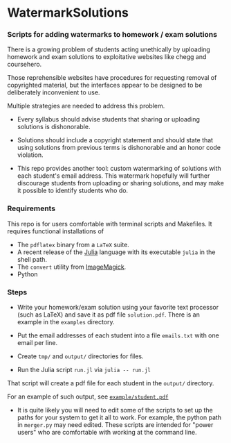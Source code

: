 # WatermarkSolutions

### Scripts for adding watermarks to homework / exam solutions

There is a growing problem
of students acting unethically
by uploading homework and exam solutions
to exploitative websites like chegg and coursehero.

Those reprehensible websites have procedures
for requesting removal of copyrighted material,
but the interfaces appear to be designed
to be deliberately inconvenient to use.

Multiple strategies are needed to address this problem.
* Every syllabus should advise students
that sharing or uploading solutions is dishonorable.
* Solutions should include a copyright statement
and should state that using solutions from previous terms
is dishonorable and an honor code violation.

* This repo provides another tool:
custom watermarking of solutions
with each student's email address.
This watermark hopefully will further discourage students
from uploading or sharing solutions,
and may make it possible to identify students who do.


### Requirements

This repo is for users comfortable with terminal scripts and Makefiles.
It requires functional installations of
* The `pdflatex` binary from a `LaTeX` suite.
* A recent release of the [Julia](julialang.org) language
with its executable `julia` in the shell path.
* The `convert` utility from [ImageMagick](https://imagemagick.org).
* Python


### Steps

* Write your homework/exam solution using your favorite text processor
(such as LaTeX) and save it as pdf file `solution.pdf`.
There is an example in the `examples` directory.

* Put the email addresses of each student into a file `emails.txt`
with one email per line.

* Create `tmp/` and `output/` directories for files.

* Run the Julia script `run.jl` via `julia -- run.jl`

That script will create a pdf file for each student in the `output/` directory.

For an example of such output, see
[`example/student.pdf`](https://github.com/JeffFessler/WatermarkSolutions/tree/main/example/student.pdf)

* It is quite likely you will need to edit some of the scripts
to set up the paths for your system to get it all to work.
For example, the python path in `merger.py` may need edited.
These scripts are intended for "power users"
who are comfortable with working at the command line.
